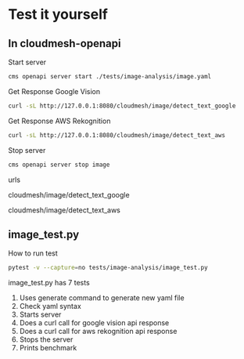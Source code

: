# Test it yourself

## In cloudmesh-openapi

Start server

``` bash
cms openapi server start ./tests/image-analysis/image.yaml
```
Get Response Google Vision

``` bash
curl -sL http://127.0.0.1:8080/cloudmesh/image/detect_text_google
```

Get Response AWS Rekognition

``` bash
curl -sL http://127.0.0.1:8080/cloudmesh/image/detect_text_aws
```

Stop server

``` bash
cms openapi server stop image
```


urls

cloudmesh/image/detect_text_google

cloudmesh/image/detect_text_aws

## image_test.py

How to run test

```bash
pytest -v --capture=no tests/image-analysis/image_test.py 
```

image_test.py has 7 tests

1. Uses generate command to generate new yaml file
2. Check yaml syntax
3. Starts server
4. Does a curl call for google vision api response
5. Does a curl call for aws rekognition api response
6. Stops the server
7. Prints benchmark
